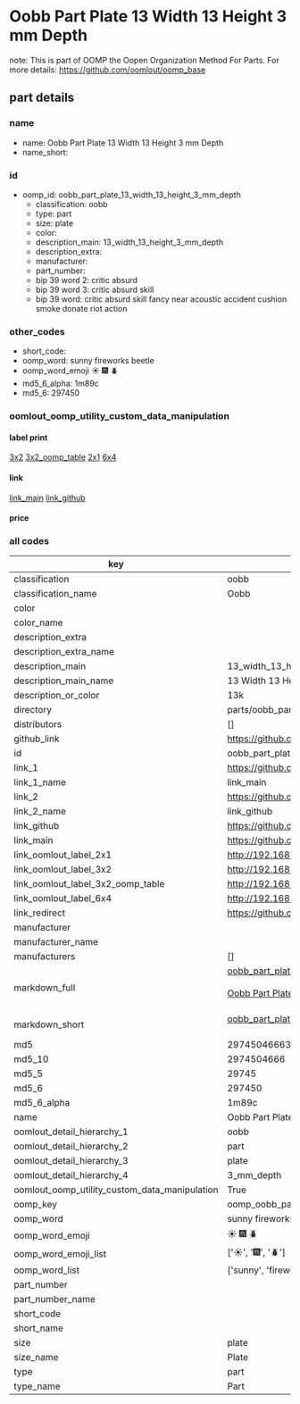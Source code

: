 # Oobb Part Plate 13 Width 13 Height 3 mm Depth  

note: This is part of OOMP the Oopen Organization Method For Parts. For more details: https://github.com/oomlout/oomp_base

##  part details
  







### name
* name: Oobb Part Plate 13 Width 13 Height 3 mm Depth
* name_short: 
### id
* oomp_id: oobb_part_plate_13_width_13_height_3_mm_depth
  * classification: oobb
  * type: part
  * size: plate
  * color: 
  * description_main: 13_width_13_height_3_mm_depth
  * description_extra: 
  * manufacturer: 
  * part_number: 
  * bip 39 word 2: critic absurd
  * bip 39 word 3: critic absurd skill
  * bip 39 word: critic absurd skill fancy near acoustic accident cushion smoke donate riot action

### other_codes
* short_code: 
* oomp_word: sunny fireworks beetle
* oomp_word_emoji :sunny: :fireworks: :beetle:
* md5_6_alpha: 1m89c
* md5_6: 297450






### oomlout_oomp_utility_custom_data_manipulation
#### label print
[3x2](http://192.168.1.245:1112/?label=oomp%201m89c)
[3x2_oomp_table](http://192.168.1.108:1112/?label=oomp%201m89c)
[2x1](http://192.168.1.242:1112/?label=oomp%201m89c)
[6x4](http://192.168.1.55:1112/?label=oomp%201m89c)    

#### link

[link_main](https://github.com/oomlout/oomlout_oomp_version_1_messy/tree/main/parts/oobb_part_plate_13_width_13_height_3_mm_depth) [link_github](https://github.com/oomlout/oomlout_oomp_version_1_messy/tree/main/parts/oobb_part_plate_13_width_13_height_3_mm_depth)                             

#### price







### all codes 
| key | value |  
| --- | --- |  
| classification | oobb |  
| classification_name | Oobb |  
| color |  |  
| color_name |  |  
| description_extra |  |  
| description_extra_name |  |  
| description_main | 13_width_13_height_3_mm_depth |  
| description_main_name | 13 Width 13 Height 3 mm Depth |  
| description_or_color | 13k |  
| directory | parts/oobb_part_plate_13_width_13_height_3_mm_depth |  
| distributors | [] |  
| github_link | https://github.com/oomlout/oomlout_oomp_part_src/tree/main/parts/oobb_part_plate_13_width_13_height_3_mm_depth |  
| id | oobb_part_plate_13_width_13_height_3_mm_depth |  
| link_1 | https://github.com/oomlout/oomlout_oomp_version_1_messy/tree/main/parts/oobb_part_plate_13_width_13_height_3_mm_depth |  
| link_1_name | link_main |  
| link_2 | https://github.com/oomlout/oomlout_oomp_version_1_messy/tree/main/parts/oobb_part_plate_13_width_13_height_3_mm_depth |  
| link_2_name | link_github |  
| link_github | https://github.com/oomlout/oomlout_oomp_version_1_messy/tree/main/parts/oobb_part_plate_13_width_13_height_3_mm_depth |  
| link_main | https://github.com/oomlout/oomlout_oomp_version_1_messy/tree/main/parts/oobb_part_plate_13_width_13_height_3_mm_depth |  
| link_oomlout_label_2x1 | http://192.168.1.242:1112/?label=oomp%201m89c |  
| link_oomlout_label_3x2 | http://192.168.1.245:1112/?label=oomp%201m89c |  
| link_oomlout_label_3x2_oomp_table | http://192.168.1.108:1112/?label=oomp%201m89c |  
| link_oomlout_label_6x4 | http://192.168.1.55:1112/?label=oomp%201m89c |  
| link_redirect | https://github.com/oomlout/oomlout_oomp_version_1_messy/tree/main/parts/oobb_part_plate_13_width_13_height_3_mm_depth |  
| manufacturer |  |  
| manufacturer_name |  |  
| manufacturers | [] |  
| markdown_full | [oobb_part_plate_13_width_13_height_3_mm_depth](none)<br>[](none)<br>[Oobb Part Plate 13 Width 13 Height 3 Mm Depth](none)<br><br> |  
| markdown_short | [oobb_part_plate_13_width_13_height_3_mm_depth](none)<br><br> |  
| md5 | 297450466636602c0849c52f94c0419e |  
| md5_10 | 2974504666 |  
| md5_5 | 29745 |  
| md5_6 | 297450 |  
| md5_6_alpha | 1m89c |  
| name | Oobb Part Plate 13 Width 13 Height 3 mm Depth |  
| oomlout_detail_hierarchy_1 | oobb |  
| oomlout_detail_hierarchy_2 | part |  
| oomlout_detail_hierarchy_3 | plate |  
| oomlout_detail_hierarchy_4 | 3_mm_depth |  
| oomlout_oomp_utility_custom_data_manipulation | True |  
| oomp_key | oomp_oobb_part_plate_13_width_13_height_3_mm_depth |  
| oomp_word | sunny fireworks beetle |  
| oomp_word_emoji | :sunny: :fireworks: :beetle: |  
| oomp_word_emoji_list | [':sunny:', ':fireworks:', ':beetle:'] |  
| oomp_word_list | ['sunny', 'fireworks', 'beetle'] |  
| part_number |  |  
| part_number_name |  |  
| short_code |  |  
| short_name |  |  
| size | plate |  
| size_name | Plate |  
| type | part |  
| type_name | Part |  
